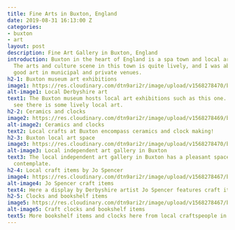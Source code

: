 ```yaml
---
title: Fine Arts in Buxton, England
date: 2019-08-31 16:13:00 Z
categories:
- buxton
- art
layout: post
description: Fine Art Gallery in Buxton, England
introduction: Buxton in the heart of England is a spa town and local arts centre.
  The arts and culture scene in this town is quite lively, and I was able to see some
  good art in municipal and private venues.
h2-1: Buxton museum art exhibitions
image1: https://res.cloudinary.com/dtn9ari2r/image/upload/v1568278470/blog/IMG_0081.jpg
alt-image1: Local Derbyshire art
text1: The Buxton museum hosts local art exhibitions such as this one. Asa you can
  see there is some lively local art.
h2-2: Ceramics and clocks
image2: https://res.cloudinary.com/dtn9ari2r/image/upload/v1568278469/blog/IMG_0076.jpg
alt-image2: Ceramics and clocks
text2: Local crafts at Buxton encompass ceramics and clock making!
h2-3: Buxton local art space
image3: https://res.cloudinary.com/dtn9ari2r/image/upload/v1568278470/blog/IMG_0079.jpg
alt-image3: Local independent art gallery in Buxton
text3: The local independent art gallery in Buxton has a pleasant space to sit and
  contemplate.
h2-4: Local craft items by Jo Spencer
image4: https://res.cloudinary.com/dtn9ari2r/image/upload/v1568278467/blog/IMG_0080.jpg
alt-image4: Jo Spencer craft items
text4: Here a display by Derbyshire artist Jo Spencer features craft items.
h2-5: Clocks and bookshelf items
image5: https://res.cloudinary.com/dtn9ari2r/image/upload/v1568278467/blog/IMG_0077.jpg
alt-image5: Craft clocks and bookshelf items
text5: More bookshelf items and clocks here from local craftspeople in Buxton.
---
```


